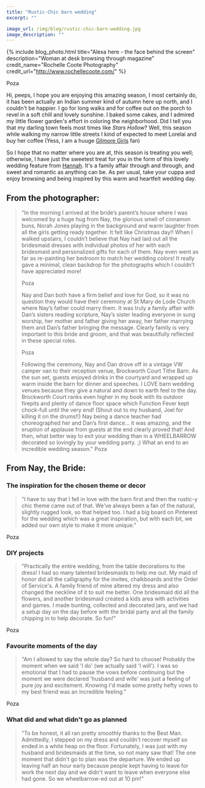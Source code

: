 ```yaml
---
title: "Rustic-Chic barn wedding"
excerpt: ""

image_url: /img/blog/rustic-chic-barn-wedding.jpg
image_description: ""
---
```


{% include blog_photo.html
title="Alexa here - the face behind the screen"
description="Woman at desk browsing through magazine"
credit_name="Rochelle Coote Photography"
credit_url="http://www.rochellecoote.com/"
%}


Poza

Hi, peeps, I hope you are enjoying this amazing season, I most certainly do, it has been actually an Indian summer kind of autumn here up north, and I couldn't be happier. I go for long walks and for coffee out on the porch to revel in a soft chill and lovely sunshine. I baked some cakes, and I admired my little flower garden's effort in coloring the neighborhood. Did I tell you that my darling town feels most times like *Stars Hollow*? Well, this season while walking my narrow little streets I kind of expected to meet Lorelai and buy her coffee (Yess, I am a huuge [Gilmore Girls](https://en.wikipedia.org/wiki/Gilmore_Girls) fan)

So I hope that no matter where you are at, this season is treating you well; otherwise, I have just the sweetest treat for you in the form of this lovely wedding feature from [Hannah](https://hannahkphotography.co.uk/). It's a family affair through and through, and sweet and romantic as anything can be. 
As per usual, take your cuppa and enjoy browsing and being inspired by this warm and heartfelt wedding day. 

## From the photographer:

<blockquote>
"In the morning I arrived at the bride’s parent’s house where I was welcomed by a huge hug from Nay, the glorious smell of cinnamon buns, Norah Jones playing in the background and warm laughter from all the girls getting ready together. It felt like Christmas day!! When I walked upstairs, I couldn’t believe that Nay had laid out all the bridesmaid dresses with individual photos of her with each bridesmaid and personalized gifts for each of them. Nay even went as far as re-painting her bedroom to match her wedding colors! It really gave a minimal, clean backdrop for the photographs which I couldn’t have appreciated more!

Poza

Nay and Dan both have a firm belief and love for God, so it was no question they would have their ceremony at St Mary de Lode Church where Nay’s father could marry them. It was truly a family affair with Dan’s sisters reading scripture, Nay’s sister leading everyone in sung worship, her mother and father giving her away, her father marrying them and Dan’s father bringing the message. Clearly family is very important to this bride and groom, and that was beautifully reflected in these special roles.

Poza

Following the ceremony, Nay and Dan drove off in a vintage VW camper van to their reception venue, Brockworth Court Tithe Barn. As the sun set, guests enjoyed drinks in the courtyard and wrapped up warm inside the barn for dinner and speeches. I LOVE barn wedding venues because they give a natural and down to earth feel to the day. Brockworth Court ranks even higher in my book with its outdoor firepits and plenty of dance floor space which Function Fever kept chock-full until the very end! (Shout out to my husband, Joel for killing it on the drums!!) Nay being a dance teacher had choreographed her and Dan’s first dance… it was amazing, and the eruption of applause from guests at the end clearly proved that! And then, what better way to exit your wedding than in a WHEELBARROW decorated so lovingly by your wedding party. ;) What an end to an incredible wedding season."
Poza
</blockquote>

## From Nay, the Bride:

### The inspiration for the chosen theme or decor
<blockquote>
"I have to say that I fell in love with the barn first and then the rustic-y chic theme came out of that. We've always been a fan of the natural, slightly rugged look, so that helped too. I had a big board on Pinterest for the wedding which was a great inspiration, but with each bit, we added our own style to make it more unique."
</blockquote>

Poza

### DIY projects
<blockquote>
"Practically the entire wedding, from the table decorations to the dress! I had so many talented bridesmaids to help me out. My maid of honor did all the calligraphy for the invites, chalkboards and the Order of Service's. A family friend of mine altered my dress and also changed the neckline of it to suit me better. One bridesmaid did all the flowers, and another bridesmaid created a kids area with activities and games. I made bunting, collected and decorated jars, and we had a setup day on the day before with the bridal party and all the family chipping in to help decorate. So fun!"
</blockquote>

Poza

### Favourite moments of the day
<blockquote>
"Am I allowed to say the whole day? So hard to choose! Probably the moment when we said 'I do' (we actually said 'I will'). I was so emotional that I had to pause the vows before continuing but the moment we were declared 'husband and wife' was just a feeling of pure joy and excitement. Knowing I'd made some pretty hefty vows to my best friend was an incredible feeling."
</blockquote>

Poza

### What did and what didn't go as planned
<blockquote>
"To be honest, it all ran pretty smoothly thanks to the Best Man. Admittedly, I stepped on my dress and couldn't recover myself so ended in a white heap on the floor. Fortunately, I was just with my husband and bridesmaids at the time, so not many saw that! The one moment that didn't go to plan was the departure. We ended up leaving half an hour early because people kept having to leave for work the next day and we didn't want to leave when everyone else had gone. So we wheelbarrow-ed out at 10 pm!"
</blockquote>

